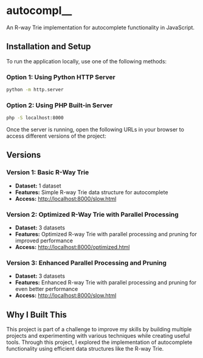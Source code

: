 # autocompl__

An R-way Trie implementation for autocomplete functionality in JavaScript.

## Installation and Setup

To run the application locally, use one of the following methods:

### Option 1: Using Python HTTP Server
```bash
python -m http.server
```

### Option 2: Using PHP Built-in Server
```bash
php -S localhost:8000
```

Once the server is running, open the following URLs in your browser to access different versions of the project:

## Versions

### Version 1: Basic R-Way Trie
- **Dataset:** 1 dataset
- **Features:** Simple R-way Trie data structure for autocomplete
- **Access:** [http://localhost:8000/slow.html](http://localhost:8000/slow.html)

### Version 2: Optimized R-Way Trie with Parallel Processing
- **Dataset:** 3 datasets
- **Features:** Optimized R-way Trie with parallel processing and pruning for improved performance
- **Access:** [http://localhost:8000/optimized.html](http://localhost:8000/optimized.html)

### Version 3: Enhanced Parallel Processing and Pruning
- **Dataset:** 3 datasets
- **Features:** Enhanced R-way Trie with parallel processing and pruning for even better performance
- **Access:** [http://localhost:8000/slow.html](http://localhost:8000/parallel.html)


## Why I Built This

This project is part of a challenge to improve my skills by building multiple projects and experimenting with various techniques while creating useful tools. Through this project, I explored the implementation of autocomplete functionality using efficient data structures like the R-way Trie.


